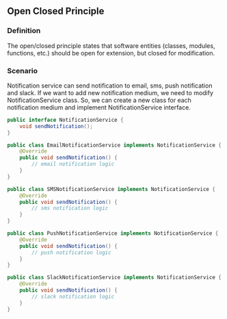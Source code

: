 ## Open Closed Principle

### Definition

The open/closed principle states that software entities (classes, modules, functions, etc.) should be open for extension, but closed for modification.

### Scenario

Notification service can send notification to email, sms, push notification and slack. If we want to add new notification medium, we need to modify NotificationService class. So, we can create a new class for each notification medium and implement NotificationService interface.

```java
public interface NotificationService {
    void sendNotification();
}

public class EmailNotificationService implements NotificationService {
    @Override
    public void sendNotification() {
        // email notification logic
    }
}

public class SMSNotificationService implements NotificationService {
    @Override
    public void sendNotification() {
        // sms notification logic
    }
}

public class PushNotificationService implements NotificationService {
    @Override
    public void sendNotification() {
        // push notification logic
    }
}

public class SlackNotificationService implements NotificationService {
    @Override
    public void sendNotification() {
        // slack notification logic
    }
}
```

